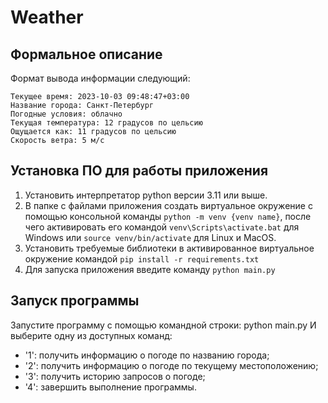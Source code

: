 # Weather

## Формальное описание
Формат вывода информации следующий:
```
Текущее время: 2023-10-03 09:48:47+03:00
Название города: Санкт-Петербург
Погодные условия: облачно
Текущая температура: 12 градусов по цельсию
Ощущается как: 11 градусов по цельсию
Скорость ветра: 5 м/c
```
## Установка ПО для работы приложения
1. Установить интерпретатор python версии 3.11 или выше.
2. В папке с файлами приложения создать виртуальное окружение с помощью консольной команды `python -m venv {venv name}`, после чего активировать его командой `venv\Scripts\activate.bat` для Windows или `source venv/bin/activate` для Linux и MacOS.
3. Установить требуемые библиотеки в активированное виртуальное окружение командой `pip install -r requirements.txt`
4. Для запуска приложения введите команду `python main.py`

## Запуск программы

Запустите программу с помощью командной строки: python main.py 
И выберите одну из доступных команд:
  - '1': получить информацию о погоде по названию города;
  - '2': получить информацию о погоде по текущему местоположению;
  - '3': получить историю запросов о погоде;
  - '4': завершить выполнение программы.
